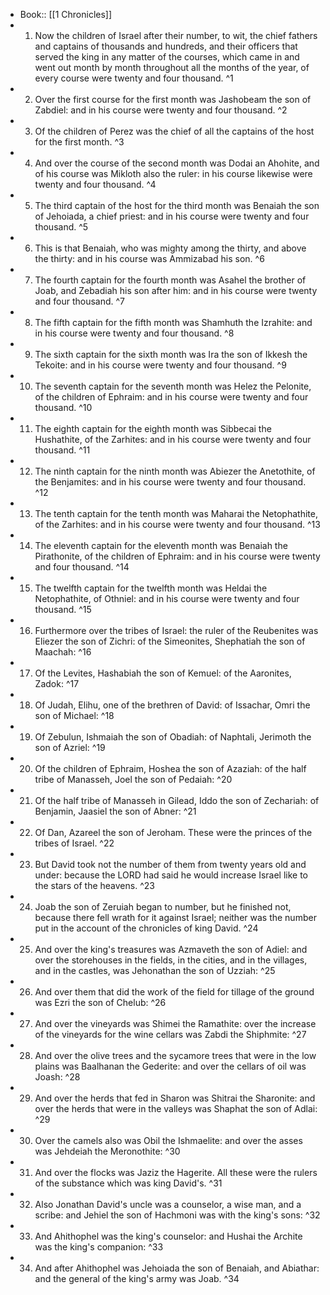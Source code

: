- Book:: [[1 Chronicles]]
- 1. Now the children of Israel after their number, to wit, the chief fathers and captains of thousands and hundreds, and their officers that served the king in any matter of the courses, which came in and went out month by month throughout all the months of the year, of every course were twenty and four thousand. ^1
- 2. Over the first course for the first month was Jashobeam the son of Zabdiel: and in his course were twenty and four thousand. ^2
- 3. Of the children of Perez was the chief of all the captains of the host for the first month. ^3
- 4. And over the course of the second month was Dodai an Ahohite, and of his course was Mikloth also the ruler: in his course likewise were twenty and four thousand. ^4
- 5. The third captain of the host for the third month was Benaiah the son of Jehoiada, a chief priest: and in his course were twenty and four thousand. ^5
- 6. This is that Benaiah, who was mighty among the thirty, and above the thirty: and in his course was Ammizabad his son. ^6
- 7. The fourth captain for the fourth month was Asahel the brother of Joab, and Zebadiah his son after him: and in his course were twenty and four thousand. ^7
- 8. The fifth captain for the fifth month was Shamhuth the Izrahite: and in his course were twenty and four thousand. ^8
- 9. The sixth captain for the sixth month was Ira the son of Ikkesh the Tekoite: and in his course were twenty and four thousand. ^9
- 10. The seventh captain for the seventh month was Helez the Pelonite, of the children of Ephraim: and in his course were twenty and four thousand. ^10
- 11. The eighth captain for the eighth month was Sibbecai the Hushathite, of the Zarhites: and in his course were twenty and four thousand. ^11
- 12. The ninth captain for the ninth month was Abiezer the Anetothite, of the Benjamites: and in his course were twenty and four thousand. ^12
- 13. The tenth captain for the tenth month was Maharai the Netophathite, of the Zarhites: and in his course were twenty and four thousand. ^13
- 14. The eleventh captain for the eleventh month was Benaiah the Pirathonite, of the children of Ephraim: and in his course were twenty and four thousand. ^14
- 15. The twelfth captain for the twelfth month was Heldai the Netophathite, of Othniel: and in his course were twenty and four thousand. ^15
- 16. Furthermore over the tribes of Israel: the ruler of the Reubenites was Eliezer the son of Zichri: of the Simeonites, Shephatiah the son of Maachah: ^16
- 17. Of the Levites, Hashabiah the son of Kemuel: of the Aaronites, Zadok: ^17
- 18. Of Judah, Elihu, one of the brethren of David: of Issachar, Omri the son of Michael: ^18
- 19. Of Zebulun, Ishmaiah the son of Obadiah: of Naphtali, Jerimoth the son of Azriel: ^19
- 20. Of the children of Ephraim, Hoshea the son of Azaziah: of the half tribe of Manasseh, Joel the son of Pedaiah: ^20
- 21. Of the half tribe of Manasseh in Gilead, Iddo the son of Zechariah: of Benjamin, Jaasiel the son of Abner: ^21
- 22. Of Dan, Azareel the son of Jeroham. These were the princes of the tribes of Israel. ^22
- 23. But David took not the number of them from twenty years old and under: because the LORD had said he would increase Israel like to the stars of the heavens. ^23
- 24. Joab the son of Zeruiah began to number, but he finished not, because there fell wrath for it against Israel; neither was the number put in the account of the chronicles of king David. ^24
- 25. And over the king's treasures was Azmaveth the son of Adiel: and over the storehouses in the fields, in the cities, and in the villages, and in the castles, was Jehonathan the son of Uzziah: ^25
- 26. And over them that did the work of the field for tillage of the ground was Ezri the son of Chelub: ^26
- 27. And over the vineyards was Shimei the Ramathite: over the increase of the vineyards for the wine cellars was Zabdi the Shiphmite: ^27
- 28. And over the olive trees and the sycamore trees that were in the low plains was Baalhanan the Gederite: and over the cellars of oil was Joash: ^28
- 29. And over the herds that fed in Sharon was Shitrai the Sharonite: and over the herds that were in the valleys was Shaphat the son of Adlai: ^29
- 30. Over the camels also was Obil the Ishmaelite: and over the asses was Jehdeiah the Meronothite: ^30
- 31. And over the flocks was Jaziz the Hagerite. All these were the rulers of the substance which was king David's. ^31
- 32. Also Jonathan David's uncle was a counselor, a wise man, and a scribe: and Jehiel the son of Hachmoni was with the king's sons: ^32
- 33. And Ahithophel was the king's counselor: and Hushai the Archite was the king's companion: ^33
- 34. And after Ahithophel was Jehoiada the son of Benaiah, and Abiathar: and the general of the king's army was Joab. ^34

